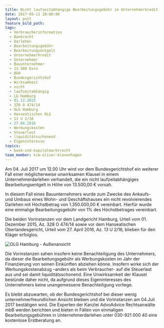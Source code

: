 ```yaml
---
title: Nicht laufzeitabhängige Bearbeitungsgebühr im Unternehmerkredit- BGH verhandelt über Wirksamkeit
date: 2017-05-11 10:00:00
layout: post
feature_bild_path:
tags:
  - Verbraucherinformation
  - Bankrecht
  - Darlehen
  - Bearbeitungsgebühr
  - Bearbeitungsentgelt
  - Unternehmerkredit
  - Unternehmer
  - Bauunternehmer
  - 13.500 Euro
  - BGH
  - Bundesgerichtshof
  - Wirksamkeit
  - nicht
  - laufzeitabhängig
  - LG Hamburg
  - 01.12.2015
  - 328 O 474/14
  - OLG Hamburg
  - Hanseatisches OLG
  - 13 U 2/16
  - 27.04.2016
  - Werbungskosten
  - Steuerlast
  - liquiditätsschonend
  - Eigeninteresse
topics:
  - bank-und-kapitalmarktrecht
team_member: kim-oliver-klevenhagen
---
```



Am 04. Juli 2017 um 12.00 Uhr wird vor dem Bundesgerichtshof ein weiterer Fall einer möglicherweise unwirksamen Klausel in einem Unternehmerdarlehen verhandelt, die ein nicht laufzeitabhängiges Bearbeitungsentgelt in Höhe von 13.500,00 € vorsah.

In diesem Fall eines Bauunternehmers wurde zum Zwecke des Ankaufs- und Umbaus eines Wohn- und Geschäftshauses ein nicht revolvierendes Darlehen mit Höchstbetrag von 1.350.000,00 € vereinbart. Hierfür wurde eine einmalige Bearbeitungsgebühr von 1% des Höchstbetrages vereinbart.

Die beiden Vorinstanzen vor dem Landgericht Hamburg, Urteil vom 01. Dezember 2015, Az. 328 O 474/14 sowie vor dem Hanseatischen Oberlandesgericht, Urteil vom 27. April 2016, Az. 13 U 2/16, blieben für den Kläger erfolglos.

![OLG Hamburg - Außenansicht](/uploads/versions/olg-hamburg-außenansicht-ii---x----1280-720x---.JPG)

Die Vorinstanzen sahen insofern keine Benachteiligung des Unternehmers, da dieser die Bearbeitungsgebühr als Werbungskosten im Jahr der Finanzierung von seinen Einkünften abziehen könne. Insofern wirke sich der Werbungskostenabzug –anders als beim Verbraucher- auf die Steuerlast aus und sei damit liquiditätsschonend. Eine Unwirksamkeit der Klausel bestünde daher nicht, da aufgrund dieses Eigeninteresses des Unternehmers keine unangemessene Benachteiligung vorliege.

Es bleibt abzuwarten, ob der Bundesgerichtshof bei dieser wenig unternehmerfreundlichen Ansicht bleiben und die Vorinstanzen am 04.Juli 2017 bestätigen wird. Die Experten der Kanzlei AdvoAdvice Rechtsanwälte mbB werden berichten und bieten in Fällen von einmaligen Bearbeitungsgebühren in Unternehmerdarlehen unter 030-921 000 40 eine kostenlose Erstberatung an.